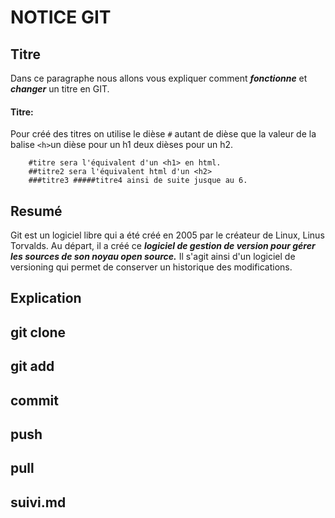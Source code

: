 # NOTICE GIT

##  Titre
Dans ce paragraphe nous allons vous expliquer comment __*fonctionne*__ et __*changer*__ un titre en GIT.

#### Titre:

Pour créé des titres on utilise le dièse `#`  autant de dièse que la valeur de la balise  `<h>`un dièse pour un h1 deux dièses pour un h2. 
 		
 		
 		#titre sera l'équivalent d'un <h1> en html.
  		##titre2 sera l'équivalent html d'un <h2>
  		###titre3 #####titre4 ainsi de suite jusque au 6.   

## Resumé
Git est un logiciel libre qui a été créé en 2005 par le créateur de Linux, Linus Torvalds. Au départ, il a créé ce <em><strong>logiciel de gestion de version pour gérer les sources de son noyau open source.</em></strong> Il s'agit ainsi d'un logiciel de versioning qui permet de conserver un historique des modifications.
##  Explication
##  git clone
##  git add
##  commit
##  push
##  pull
##  suivi.md


